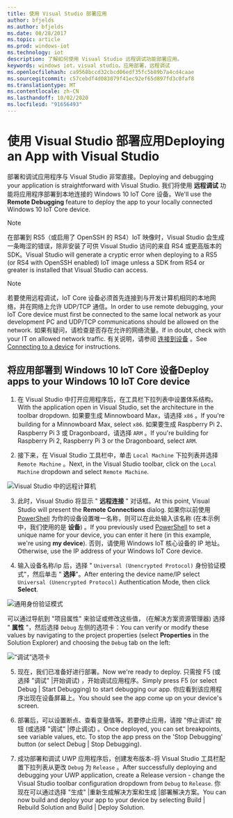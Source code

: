 ```yaml
---
title: 使用 Visual Studio 部署应用
author: bfjelds
ms.author: bfjelds
ms.date: 08/28/2017
ms.topic: article
ms.prod: windows-iot
ms.technology: iot
description: 了解如何使用 Visual Studio 远程调试功能部署应用。
keywords: windows iot，visual studio，应用部署，远程调试
ms.openlocfilehash: ca9568bccd32cbcd06edf35fc5b89b7a4cd4caae
ms.sourcegitcommit: c57cebdf4d083079f41ec92ef65d897fd3c0faf8
ms.translationtype: MT
ms.contentlocale: zh-CN
ms.lasthandoff: 10/02/2020
ms.locfileid: "91656493"
---
```

# <a name="deploying-an-app-with-visual-studio"></a><span data-ttu-id="e0a68-104">使用 Visual Studio 部署应用</span><span class="sxs-lookup"><span data-stu-id="e0a68-104">Deploying an App with Visual Studio</span></span>

<span data-ttu-id="e0a68-105">部署和调试应用程序与 Visual Studio 非常直接。</span><span class="sxs-lookup"><span data-stu-id="e0a68-105">Deploying and debugging your application is straightforward with Visual Studio.</span></span> <span data-ttu-id="e0a68-106">我们将使用 **远程调试** 功能将应用程序部署到本地连接的 Windows 10 IoT Core 设备。</span><span class="sxs-lookup"><span data-stu-id="e0a68-106">We'll use the **Remote Debugging** feature to deploy the app to your locally connected Windows 10 IoT Core device.</span></span> 

> [!NOTE]
> <span data-ttu-id="e0a68-107">在部署到 RS5（或启用了 OpenSSH 的 RS4）IoT 映像时，Visual Studio 会生成一条晦涩的错误，除非安装了可供 Visual Studio 访问的来自 RS4 或更高版本的 SDK。</span><span class="sxs-lookup"><span data-stu-id="e0a68-107">Visual Studio will generate a cryptic error when deploying to a RS5 (or RS4 with OpenSSH enabled) IoT image unless a SDK from RS4 or greater is installed that Visual Studio can access.</span></span>

> [!NOTE]
> <span data-ttu-id="e0a68-108">若要使用远程调试，IoT Core 设备必须首先连接到与开发计算机相同的本地网络，并在网络上允许 UDP/TCP 通信。</span><span class="sxs-lookup"><span data-stu-id="e0a68-108">In order to use remote debugging, your IoT Core device must first be connected to the same local network as your development PC and UDP/TCP communications should be allowed on the network.</span></span> <span data-ttu-id="e0a68-109">如果有疑问，请检查是否存在允许的网络流量。</span><span class="sxs-lookup"><span data-stu-id="e0a68-109">If in doubt, check with your IT on allowed network traffic.</span></span> <span data-ttu-id="e0a68-110">有关说明，请参阅 [连接到设备](../connect-your-device/SetupWiFi.md) 。</span><span class="sxs-lookup"><span data-stu-id="e0a68-110">See [Connecting to a device](../connect-your-device/SetupWiFi.md) for instructions.</span></span>

## <a name="deploy-apps-to-your-windows-10-iot-core-device"></a><span data-ttu-id="e0a68-111">将应用部署到 Windows 10 IoT Core 设备</span><span class="sxs-lookup"><span data-stu-id="e0a68-111">Deploy apps to your Windows 10 IoT Core device</span></span>

1. <span data-ttu-id="e0a68-112">在 Visual Studio 中打开应用程序后，在工具栏下拉列表中设置体系结构。</span><span class="sxs-lookup"><span data-stu-id="e0a68-112">With the application open in Visual Studio, set the architecture in the toolbar dropdown.</span></span> <span data-ttu-id="e0a68-113">如果要生成 Minnowboard Max，请选择 `x86` 。</span><span class="sxs-lookup"><span data-stu-id="e0a68-113">If you're building for a Minnowboard Max, select `x86`.</span></span> <span data-ttu-id="e0a68-114">如果要生成 Raspberry Pi 2、Raspberry Pi 3 或 Dragonboard，请选择 `ARM` 。</span><span class="sxs-lookup"><span data-stu-id="e0a68-114">If you're building for Raspberry Pi 2, Raspberry Pi 3 or the Dragonboard, select `ARM`.</span></span>

2. <span data-ttu-id="e0a68-115">接下来，在 Visual Studio 工具栏中，单击 `Local Machine` 下拉列表并选择 `Remote Machine` 。</span><span class="sxs-lookup"><span data-stu-id="e0a68-115">Next, in the Visual Studio toolbar, click on the `Local Machine` dropdown and select `Remote Machine`.</span></span>

![Visual Studio 中的远程计算机](../media/AppDeployment/remote-vs.png)

3. <span data-ttu-id="e0a68-117">此时，Visual Studio 将显示 " **远程连接** " 对话框。</span><span class="sxs-lookup"><span data-stu-id="e0a68-117">At this point, Visual Studio will present the **Remote Connections** dialog.</span></span> <span data-ttu-id="e0a68-118">如果你以前使用 [PowerShell](../connect-your-device/PowerShell.md) 为你的设备设置唯一名称，则可以在此处输入该名称 (在本示例中，我们使用的是 **设备**) 。</span><span class="sxs-lookup"><span data-stu-id="e0a68-118">If you previously used [PowerShell](../connect-your-device/PowerShell.md) to set a unique name for your device, you can enter it here (in this example, we're using **my device**).</span></span> <span data-ttu-id="e0a68-119">否则，请使用 Windows IoT 核心设备的 IP 地址。</span><span class="sxs-lookup"><span data-stu-id="e0a68-119">Otherwise, use the IP address of your Windows IoT Core device.</span></span>

4. <span data-ttu-id="e0a68-120">输入设备名称/ip 后，选择 " `Universal (Unencrypted Protocol)` 身份验证模式"，然后单击 " **选择**"。</span><span class="sxs-lookup"><span data-stu-id="e0a68-120">After entering the device name/IP select `Universal (Unencrypted Protocol)` Authentication Mode, then click **Select**.</span></span> 

![通用身份验证模式](../media/AppDeployment/remote-connections.png)

<span data-ttu-id="e0a68-122">可以通过导航到 "项目属性" 来验证或修改这些值， (在解决方案资源管理器) 选择 " **属性** "，然后选择 `Debug` 左侧的选项卡：</span><span class="sxs-lookup"><span data-stu-id="e0a68-122">You can verify or modify these values by navigating to the project properties (select **Properties** in the Solution Explorer) and choosing the `Debug` tab on the left:</span></span>

![“调试”选项卡](../media/AppDeployment/debug-tab.png)

5. <span data-ttu-id="e0a68-124">现在，我们已准备好进行部署。</span><span class="sxs-lookup"><span data-stu-id="e0a68-124">Now we're ready to deploy.</span></span> <span data-ttu-id="e0a68-125">只需按 F5 (或选择 "调试" |开始调试) ，开始调试应用程序。</span><span class="sxs-lookup"><span data-stu-id="e0a68-125">Simply press F5 (or select Debug | Start Debugging) to start debugging our app.</span></span> <span data-ttu-id="e0a68-126">你应看到该应用程序出现在设备屏幕上。</span><span class="sxs-lookup"><span data-stu-id="e0a68-126">You should see the app come up on your device's screen.</span></span>

6. <span data-ttu-id="e0a68-127">部署后，可以设置断点、查看变量值等。若要停止应用，请按 "停止调试" 按钮 (或选择 "调试" |停止调试) 。</span><span class="sxs-lookup"><span data-stu-id="e0a68-127">Once deployed, you can set breakpoints, see variable values, etc. To stop the app press on the 'Stop Debugging' button (or select Debug | Stop Debugging).</span></span>

7. <span data-ttu-id="e0a68-128">成功部署和调试 UWP 应用程序后，创建发布版本-将 Visual Studio 工具栏配置下拉列表从更改 `Debug` 为 `Release` 。</span><span class="sxs-lookup"><span data-stu-id="e0a68-128">After successfully deploying and debugging your UWP application, create a Release version - change the Visual Studio toolbar configuration dropdown from `Debug` to `Release`.</span></span>  <span data-ttu-id="e0a68-129">你现在可以通过选择 "生成" |重新生成解决方案和生成 |部署解决方案。</span><span class="sxs-lookup"><span data-stu-id="e0a68-129">You can now build and deploy your app to your device by selecting Build | Rebuild Solution and Build | Deploy Solution.</span></span>
